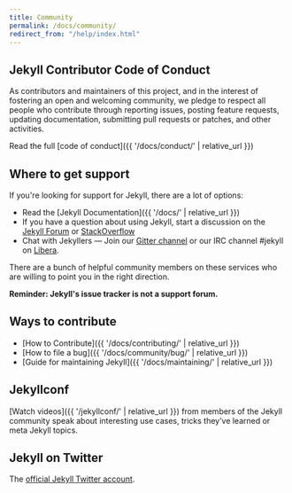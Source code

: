 ```yaml
---
title: Community
permalink: /docs/community/
redirect_from: "/help/index.html"
---
```


## Jekyll Contributor Code of Conduct

As contributors and maintainers of this project, and in the interest of fostering an open and welcoming community, we pledge to respect all people who contribute through reporting issues, posting feature requests, updating documentation, submitting pull requests or patches, and other activities.

Read the full [code of conduct]({{ '/docs/conduct/' | relative_url }})

## Where to get support

If you're looking for support for Jekyll, there are a lot of options:

* Read the [Jekyll Documentation]({{ '/docs/' | relative_url }})
* If you have a question about using Jekyll, start a discussion on the [Jekyll Forum](https://talk.jekyllrb.com/) or [StackOverflow](https://stackoverflow.com/questions/tagged/jekyll)
* Chat with Jekyllers &mdash; Join our [Gitter channel](https://gitter.im/jekyll/jekyll) or our IRC channel #jekyll on [Libera](irc://irc.libera.chat/#jekyll).

There are a bunch of helpful community members on these services who are willing to point you in the right direction.

**Reminder: Jekyll's issue tracker is not a support forum.**

## Ways to contribute

* [How to Contribute]({{ '/docs/contributing/' | relative_url }})
* [How to file a bug]({{ '/docs/community/bug/' | relative_url }})
* [Guide for maintaining Jekyll]({{ '/docs/maintaining/' | relative_url }})

## Jekyllconf

[Watch videos]({{ '/jekyllconf/' | relative_url }}) from members of the Jekyll community speak about interesting use cases, tricks they’ve learned or meta Jekyll topics.

## Jekyll on Twitter

The [official Jekyll Twitter account](https://twitter.com/jekyllrb).
